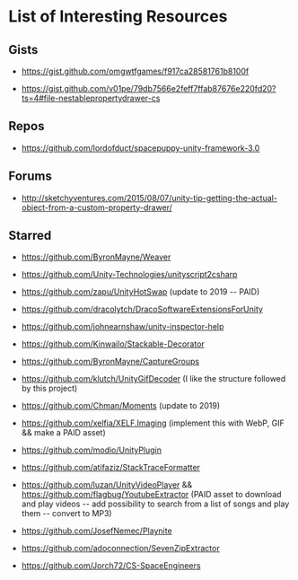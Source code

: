 # List of Interesting Resources

## Gists

* https://gist.github.com/omgwtfgames/f917ca28581761b8100f

* https://gist.github.com/v01pe/79db7566e2feff7ffab87676e220fd20?ts=4#file-nestablepropertydrawer-cs

## Repos

* https://github.com/lordofduct/spacepuppy-unity-framework-3.0

## Forums

* http://sketchyventures.com/2015/08/07/unity-tip-getting-the-actual-object-from-a-custom-property-drawer/

## Starred

* https://github.com/ByronMayne/Weaver

* https://github.com/Unity-Technologies/unityscript2csharp

* https://github.com/zapu/UnityHotSwap (update to 2019 -- PAID)

* https://github.com/dracolytch/DracoSoftwareExtensionsForUnity

* https://github.com/johnearnshaw/unity-inspector-help

* https://github.com/Kinwailo/Stackable-Decorator

* https://github.com/ByronMayne/CaptureGroups

* https://github.com/klutch/UnityGifDecoder (I like the structure followed by this project)

* https://github.com/Chman/Moments (update to 2019)

* https://github.com/xelfia/XELF.Imaging (implement this with WebP, GIF && make a PAID asset)

* https://github.com/modio/UnityPlugin

* https://github.com/atifaziz/StackTraceFormatter

* https://github.com/luzan/UnityVideoPlayer && https://github.com/flagbug/YoutubeExtractor (PAID asset to download and play videos -- add possibility to search from a list of songs and play them -- convert to MP3)

* https://github.com/JosefNemec/Playnite

* https://github.com/adoconnection/SevenZipExtractor

* https://github.com/Jorch72/CS-SpaceEngineers
